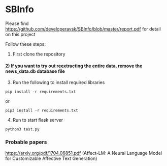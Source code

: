 # SBInfo

Please find https://github.com/developeravsk/SBInfo/blob/master/report.pdf for detail on this project

Follow these steps:

1) First clone the repository
#### 2) If you want to try out reextracting the entire data, remove the news_data.db database file
3) Run the following to install required libraries
  ```
  pip install -r requirements.txt
  ```
  or
  ```
  pip3 install -r requirements.txt
  ```
4) Run to start flask server
  ```
  python3 test.py
  ```
  
### Probable papers

https://arxiv.org/pdf/1704.06851.pdf (Affect-LM: A Neural Language Model for Customizable Affective Text Generation)


